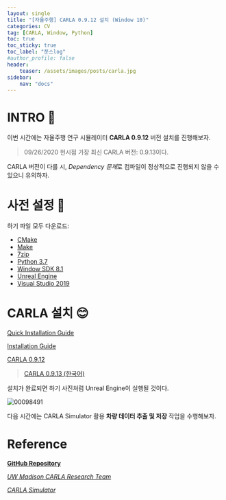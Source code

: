 ```yaml
---
layout: single
title: "[자율주행] CARLA 0.9.12 설치 (Window 10)"
categories: CV
tag: [CARLA, Window, Python]
toc: true
toc_sticky: true
toc_label: "쭌스log"
#author_profile: false
header:
    teaser: /assets/images/posts/carla.jpg
sidebar:
    nav: "docs"
---
```


# INTRO 🙌
이번 시간에는 자율주행 연구 시뮬레이터 **CARLA 0.9.12** 버전 설치를 진행해보자.

> 09/26/2020 현시점 가장 최신 CARLA 버전: 0.9.13이다.

CARLA 버전이 다를 시, *Dependency 문제*로 컴파일이 정상적으로 진행되지 않을 수 있으니 유의하자.

# 사전 설정 👀
하기 파일 모두 다운로드:
- [CMake](https://cmake.org/download/)
- [Make](https://gnuwin32.sourceforge.net/packages/make.htm)
- [7zip](https://www.7-zip.org/)
- [Python 3.7](https://www.python.org/downloads/release/python-370/)
- [Window SDK 8.1](https://developenr.microsoft.com/en-us/windows/downloads/sdk-archive/)
- [Unreal Engine](https://carla.readthedocs.io/en/latest/build_windows/#unreal-engine)
- [Visual Studio 2019](https://carla.readthedocs.io/en/latest/build_windows/#visual-studio-2019)

# CARLA 설치 😊
[Quick Installation Guide](https://github.com/hchoi256/carla-research-project/blob/main/assets/Installation%20Guide%20and%20Basic%20Instruction%20for%20CARLA.pdf)

[Installation Guide](https://carla.readthedocs.io/en/latest/build_windows/)

[CARLA 0.9.12](https://github.com/carla-simulator/carla/blob/master/Docs/download.md)

> [CARLA 0.9.13 (한국어)](https://jeo96.tistory.com/entry/CARLA-%EC%84%A4%EC%B9%98-0913-Windows-10)

설치가 완료되면 하기 사진처럼 Unreal Engine이 실행될 것이다.

![00098491](https://user-images.githubusercontent.com/39285147/192428758-3d8414cb-af64-405c-a943-3cd399d876fe.png)

다음 시간에는 CARLA Simulator 활용 **차량 데이터 추출 및 저장** 작업을 수행해보자.

# Reference
[**GitHub Repository**](https://github.com/hchoi256/carla-research-project)

[*UW Madison CARLA Research Team*](https://cavh.cee.wisc.edu/carla-simulation-project/)

[*CARLA Simulator*](https://carla.readthedocs.io/en/latest/)